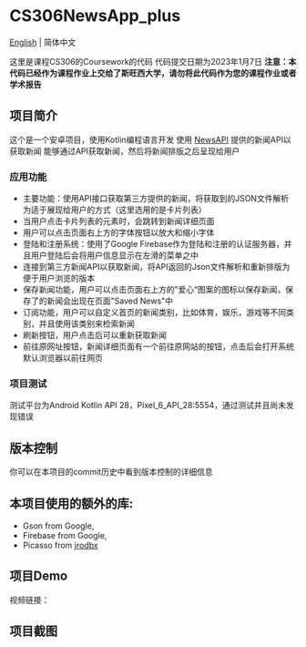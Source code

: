 # CS306NewsApp_plus

[English](http://example.com) | 简体中文

这里是课程CS306的Coursework的代码
代码提交日期为2023年1月7日
**注意：本代码已经作为课程作业上交给了斯旺西大学，请勿将此代码作为您的课程作业或者学术报告**

## 项目简介

这个是一个安卓项目，使用Kotlin编程语言开发
使用 [NewsAPI](https://newsapi.org) 提供的新闻API以获取新闻
能够通过API获取新闻，然后将新闻排版之后呈现给用户

### 应用功能

- 主要功能：使用API接口获取第三方提供的新闻，将获取到的JSON文件解析为适于展现给用户的方式（这里选用的是卡片列表）
- 当用户点击卡片列表的元素时，会跳转到新闻详细页面
- 用户可以点击页面右上方的字体按钮以放大和缩小字体
- 登陆和注册系统：使用了Google Firebase作为登陆和注册的认证服务器，并且用户登陆后会将用户信息显示在左滑的菜单之中
- 连接到第三方新闻API以获取新闻，将API返回的Json文件解析和重新排版为便于用户浏览的版本
- 保存新闻功能，用户可以点击页面右上方的”爱心“图案的图标以保存新闻，保存了的新闻会出现在页面"Saved News"中
- 订阅功能，用户可以自定义首页的新闻类别，比如体育，娱乐，游戏等不同类别，并且使用该类别来检索新闻
- 刷新按钮，用户点击后可以重新获取新闻
- 前往原网址按钮，新闻详细页面有一个前往原网站的按钮，点击后会打开系统默认浏览器以前往网页

### 项目测试

测试平台为Android Kotlin API 28，Pixel_6_API_28:5554，通过测试并且尚未发现错误

## 版本控制

你可以在本项目的commit历史中看到版本控制的详细信息

## 本项目使用的额外的库: 

- Gson from Google, 
- Firebase from Google, 
- Picasso from [jrodbx](https://github.com/square/picasso)

## 项目Demo

视频链接：

## 项目截图




